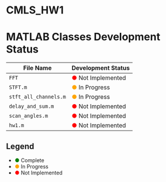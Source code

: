 # CMLS_HW1


# MATLAB Classes Development Status

| File Name                             | Development Status       |
|---------------------------------------|--------------------------|
| `FFT`                                 | <span style="color:red">●</span> Not Implemented |
| `STFT.m`                              | <span style="color:orange">●</span> In Progress  |
| `stft_all_channels.m`                 | <span style="color:orange">●</span> In Progress  |
| `delay_and_sum.m`                     | <span style="color:red">●</span> Not Implemented |
| `scan_angles.m`                       | <span style="color:red">●</span> Not Implemented |
| `hw1.m`                               | <span style="color:red">●</span> Not Implemented |

## Legend

- <span style="color:green">●</span> Complete
- <span style="color:orange">●</span> In Progress
- <span style="color:red">●</span> Not Implemented
